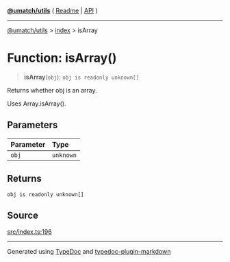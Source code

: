 [**@umatch/utils**](../../README.md) ( [Readme](../../README.md) \| [API](../../API.md) )

---

[@umatch/utils](../../API.md) > [index](../README.md) > isArray

# Function: isArray()

> **isArray**(`obj`): `obj is readonly unknown[]`

Returns whether obj is an array.

Uses Array.isArray().

## Parameters

| Parameter | Type      |
| :-------- | :-------- |
| `obj`     | `unknown` |

## Returns

`obj is readonly unknown[]`

## Source

[src/index.ts:196](https://github.com/umatch-oficial/utils/blob/51f6213/src/index.ts#L196)

---

Generated using [TypeDoc](https://typedoc.org/) and [typedoc-plugin-markdown](https://www.npmjs.com/package/typedoc-plugin-markdown)
